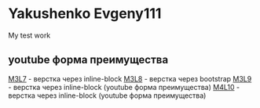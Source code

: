 # Yakushenko Evgeny111
My test work

## youtube форма преимущества
[M3L7](https://YakushenkoES.github.io/M3L7/Index.html "верстка через inline-block") - верстка через inline-block 
[M3L8](https://YakushenkoES.github.io/M3L7/Index.html "верстка через bootstrap") - верстка через bootstrap 
[M3L9](https://YakushenkoES.github.io/M3L7/Index.html "Мой первый урок") - верстка через inline-block (youtube форма преимущества)
[M4L10](https://YakushenkoES.github.io/M3L7/Index.html "Мой первый урок") - верстка через inline-block (youtube форма преимущества)

